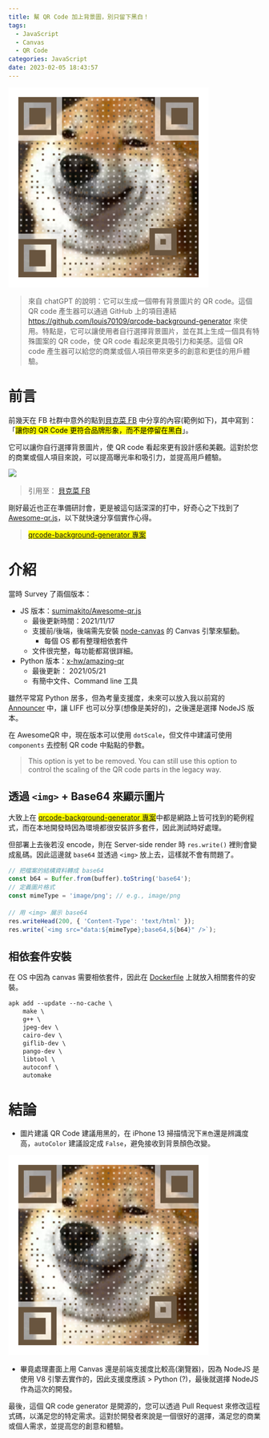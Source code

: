 ```yaml
---
title: 幫 QR Code 加上背景圖，別只留下黑白！
tags:
  - JavaScript
  - Canvas
  - QR Code
categories: JavaScript
date: 2023-02-05 18:43:57
---
```


![](https://github.com/louis70109/qrcode-background-generator/raw/main/qrcode.png?raw=true)

> 來自 chatGPT 的說明：它可以生成一個帶有背景圖片的 QR code。這個 QR code 產生器可以通過 GitHub 上的項目連結 https://github.com/louis70109/qrcode-background-generator 來使用。特點是，它可以讓使用者自行選擇背景圖片，並在其上生成一個具有特殊圖案的 QR code，使 QR code 看起來更具吸引力和美感。這個 QR code 產生器可以給您的商業或個人項目帶來更多的創意和更佳的用戶體驗。

# 前言

前幾天在 FB 社群中意外的點到[貝克菜 FB](https://www.facebook.com/tony.tsai/posts/pfbid063T7uwSme1k8dqqoDC2Q5RsJT9JVBBHB2n3bQiVo6LFZjPg39f8G3YSA1S7mBQQml?comment_id=1414642782639170&notif_id=1675426505084880&notif_t=feedback_reaction_generic&ref=notif) 中分享的內容(範例如下)，其中寫到：「<mark>讓你的 QR Code 更符合品牌形象，而不是停留在黑白</mark>」。

它可以讓你自行選擇背景圖片，使 QR code 看起來更有設計感和美觀。這對於您的商業或個人項目來說，可以提高曝光率和吸引力，並提高用戶體驗。

<!-- more -->

![](https://scontent.frmq2-1.fna.fbcdn.net/v/t39.30808-6/328689276_1224285545106496_5760418307112715847_n.jpg?_nc_cat=110&ccb=1-7&_nc_sid=730e14&_nc_ohc=eFqj_2RKTwkAX99JEtM&_nc_ht=scontent.frmq2-1.fna&oh=00_AfBbEk1FeFkUNjxA2JlYyLLl-_G9TcCBSLixwAy9SFuWHw&oe=63E4F33A)

> 引用至： [貝克菜 FB](https://www.facebook.com/tony.tsai/posts/pfbid063T7uwSme1k8dqqoDC2Q5RsJT9JVBBHB2n3bQiVo6LFZjPg39f8G3YSA1S7mBQQml?comment_id=1414642782639170&notif_id=1675426505084880&notif_t=feedback_reaction_generic&ref=notif)

剛好最近也正在準備研討會，更是被這句話深深的打中，好奇心之下找到了[Awesome-qr.js](https://github.com/SumiMakito/Awesome-qr.js/blob/master/README.md)，以下就快速分享個實作心得。

> <mark>[qrcode-background-generator 專案](https://github.com/louis70109/qrcode-background-generator)</mark>

# 介紹

當時 Survey 了兩個版本：

- JS 版本：[sumimakito/Awesome-qr.js](<(https://github.com/SumiMakito/Awesome-qr.js/blob/master/README.md)>)
  - 最後更新時間：2021/11/17
  - 支援前/後端，後端需先安裝 [node-canvas](https://github.com/Automattic/node-canvas#installation) 的 Canvas 引擎來驅動。
    - 每個 OS 都有整理相依套件
  - 文件很完整，每功能都寫很詳細。
- Python 版本：[x-hw/amazing-qr](https://github.com/x-hw/amazing-qr)
  - 最後更新： 2021/05/21
  - 有簡中文件、Command line 工具

雖然平常寫 Python 居多，但為考量支援度，未來可以放入我以前寫的 [Announcer](https://github.com/louis70109/Announcer) 中，讓 LIFF 也可以分享(想像是美好的)，之後還是選擇 NodeJS 版本。

在 AwesomeQR 中，現在版本可以使用 `dotScale`，但文件中建議可使用 `components` 去控制 QR code 中點點的參數。

> This option is yet to be removed. You can still use this option to control the scaling of the QR code parts in the legacy way.

## 透過 `<img>` + Base64 來顯示圖片

大致上在 <mark>[qrcode-background-generator 專案](https://github.com/louis70109/qrcode-background-generator)</mark>中都是網路上皆可找到的範例程式，而在本地開發時因為環境都很安裝許多套件，因此測試時好處理。

但部署上去後若沒 encode，則在 Server-side render 時 `res.write()` 裡則會變成亂碼。因此這邊就 `base64` 並透過 `<img>` 放上去，這樣就不會有問題了。

```javascript
// 把檔案的結構資料轉成 base64
const b64 = Buffer.from(buffer).toString('base64');
// 定義圖片格式
const mimeType = 'image/png'; // e.g., image/png

// 用 <img> 展示 base64
res.writeHead(200, { 'Content-Type': 'text/html' });
res.write(`<img src="data:${mimeType};base64,${b64}" />`);
```

## 相依套件安裝

在 OS 中因為 canvas 需要相依套件，因此在 [Dockerfile](https://github.com/louis70109/qrcode-background-generator/blob/main/Dockerfile) 上就放入相關套件的安裝。

```
apk add --update --no-cache \
    make \
    g++ \
    jpeg-dev \
    cairo-dev \
    giflib-dev \
    pango-dev \
    libtool \
    autoconf \
    automake
```

# 結論

- 圖片建議 QR Code 建議用黑的，在 iPhone 13 掃描情況下`黑色`還是辨識度高，`autoColor` 建議設定成 `False`，避免接收到背景顏色改變。

![](https://github.com/louis70109/qrcode-background-generator/raw/main/qrcode.png?raw=true)

- 畢竟處理畫面上用 Canvas 還是前端支援度比較高(瀏覽器)，因為 NodeJS 是使用 V8 引擎去實作的，因此支援度應該 > Python (?)，最後就選擇 NodeJS 作為這次的開發。

最後，這個 QR code generator 是開源的，您可以透過 Pull Request 來修改這程式碼，以滿足您的特定需求。這對於開發者來說是一個很好的選擇，滿足您的商業或個人需求，並提高您的創意和體驗。
